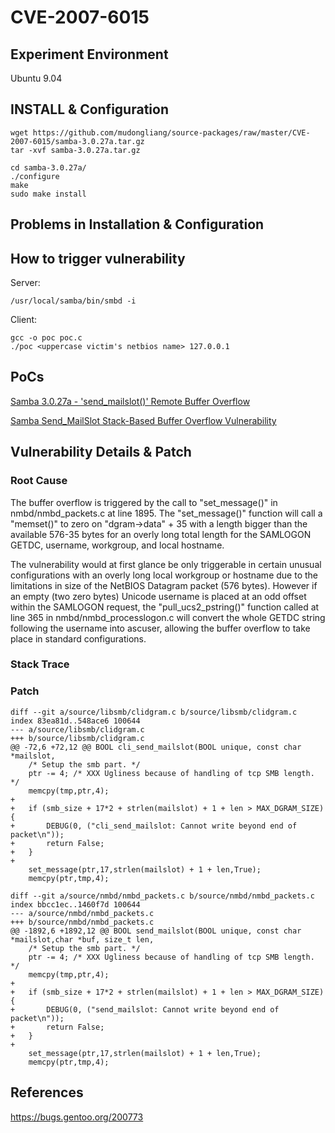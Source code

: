 # CVE-2007-6015

## Experiment Environment

Ubuntu 9.04

## INSTALL & Configuration

```
wget https://github.com/mudongliang/source-packages/raw/master/CVE-2007-6015/samba-3.0.27a.tar.gz
tar -xvf samba-3.0.27a.tar.gz

cd samba-3.0.27a/
./configure
make
sudo make install
```

## Problems in Installation & Configuration

## How to trigger vulnerability

Server:

```
/usr/local/samba/bin/smbd -i
```

Client:

```
gcc -o poc poc.c
./poc <uppercase victim's netbios name> 127.0.0.1
```

## PoCs

[Samba 3.0.27a - 'send_mailslot()' Remote Buffer Overflow](https://www.exploit-db.com/exploits/4732/)

[Samba Send_MailSlot Stack-Based Buffer Overflow Vulnerability](https://www.securityfocus.com/bid/26791/exploit)

## Vulnerability Details & Patch

### Root Cause

The buffer overflow is triggered by the call to "set_message()" in
nmbd/nmbd_packets.c at line 1895. The "set_message()" function will call
a "memset()" to zero on "dgram->data" + 35 with a length bigger than the
available 576-35 bytes for an overly long total length for the SAMLOGON
GETDC, username, workgroup, and local hostname.

The vulnerability would at first glance be only triggerable in certain
unusual configurations with an overly long local workgroup or hostname
due to the limitations in size of the NetBIOS Datagram packet (576
bytes). However if an empty (two zero bytes) Unicode username is placed
at an odd offset within the SAMLOGON request, the "pull_ucs2_pstring()"
function called at line 365 in nmbd/nmbd_processlogon.c will convert the
whole GETDC string following the username into ascuser, allowing the
buffer overflow to take place in standard configurations.

### Stack Trace

### Patch

```
diff --git a/source/libsmb/clidgram.c b/source/libsmb/clidgram.c
index 83ea81d..548ace6 100644
--- a/source/libsmb/clidgram.c
+++ b/source/libsmb/clidgram.c
@@ -72,6 +72,12 @@ BOOL cli_send_mailslot(BOOL unique, const char *mailslot,
 	/* Setup the smb part. */
 	ptr -= 4; /* XXX Ugliness because of handling of tcp SMB length. */
 	memcpy(tmp,ptr,4);
+
+	if (smb_size + 17*2 + strlen(mailslot) + 1 + len > MAX_DGRAM_SIZE) {
+		DEBUG(0, ("cli_send_mailslot: Cannot write beyond end of packet\n"));
+		return False;
+	}
+
 	set_message(ptr,17,strlen(mailslot) + 1 + len,True);
 	memcpy(ptr,tmp,4);
 
diff --git a/source/nmbd/nmbd_packets.c b/source/nmbd/nmbd_packets.c
index bbcc1ec..1460f7d 100644
--- a/source/nmbd/nmbd_packets.c
+++ b/source/nmbd/nmbd_packets.c
@@ -1892,6 +1892,12 @@ BOOL send_mailslot(BOOL unique, const char *mailslot,char *buf, size_t len,
 	/* Setup the smb part. */
 	ptr -= 4; /* XXX Ugliness because of handling of tcp SMB length. */
 	memcpy(tmp,ptr,4);
+
+	if (smb_size + 17*2 + strlen(mailslot) + 1 + len > MAX_DGRAM_SIZE) {
+		DEBUG(0, ("send_mailslot: Cannot write beyond end of packet\n"));
+		return False;
+	}
+
 	set_message(ptr,17,strlen(mailslot) + 1 + len,True);
 	memcpy(ptr,tmp,4);
```

## References

<https://bugs.gentoo.org/200773>
